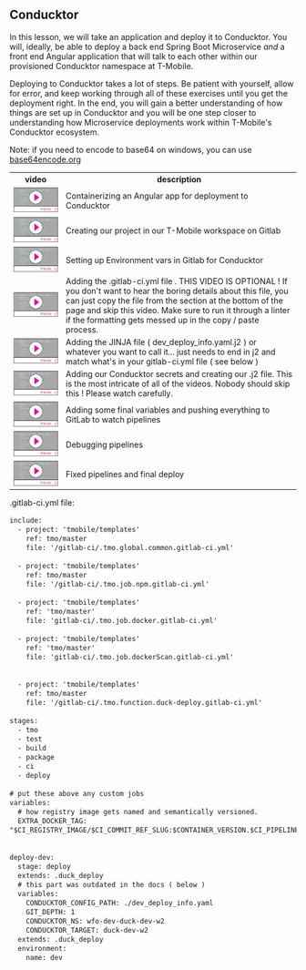 ## Conducktor

In this lesson, we will take an application and deploy it to Conducktor. You will, ideally, be able to deploy a back end Spring Boot Microservice _and_ a front end Angular application that will talk to each other within our provisioned Conducktor namespace at T-Mobile. 

Deploying to Conducktor takes a lot of steps.  Be patient with yourself, allow for error, and keep working through all of these exercises until you get the deployment right. In the end, you will gain a better understanding of how things are set up in Conducktor and you will be one step closer to understanding how Microservice deployments work within T-Mobile's Conducktor ecosystem. 

 Note: if you need to encode to base64 on windows, you can use [base64encode.org](https://www.base64encode.org/)


<table>
<tr><th> video </th><th> description </th></tr>
<tr>
<td>  
  <a href='https://drive.google.com/file/d/1pkk6z-WucD8Hqa3OfiqLjtmr1uKhOGuu/view'> <img src="video-player.png"> </a>
</td> 
<td>Containerizing an Angular app for deployment to Conducktor </td>
</tr>

<tr>
<td> 
 <a href='https://drive.google.com/file/d/1_yTTAWBNKXRMEn0erPNIeLYANl7l89Py/view'> <img src="video-player.png"> </a>
</td> 
<td>Creating our project in our T-Mobile workspace on Gitlab </td>
</tr>

<tr>
<td> 
  <a href='https://drive.google.com/file/d/1ItKznx_w1btrsddxfODIXFKLP4DXAtwV/view'> <img src="video-player.png"> </a>
</td> 
<td>Setting up Environment vars in Gitlab for Conducktor  </td>
</tr>

<tr>
<td> 
  <a href='https://drive.google.com/file/d/1-0etK3ktoG68Ix7jrhLy4xpt-5_OAWU9/view'> <img src="video-player.png"> </a>
</td> 
<td>Adding the .gitlab-ci.yml file . THIS VIDEO IS OPTIONAL ! If you don't want to hear the boring details about this file, you can just copy the file from the section at the bottom of the page and skip this video. Make sure to run it through a linter if the formatting gets messed up in the copy / paste process.  </td>
</tr>

<tr>
<td> 
  <a href='https://drive.google.com/file/d/1dQAeZ5S8bh6NN-fX7YIT4DKTc49mB7jk/view'> <img src="video-player.png"> </a>
</td> 
<td>Adding the JINJA file ( dev_deploy_info.yaml.j2 ) or whatever you want to call it... just needs to end in j2 and match what's in your gitlab-ci.yml file ( see below )  </td>
</tr>


<tr>
<td> 
  <a href='https://drive.google.com/file/d/1eniIMmw3qwc2jJeRJAbqGGdohXaAM05r/view'> <img src="video-player.png"> </a>
</td> 
<td>Adding our Conducktor secrets and creating our .j2 file. This is the most intricate of all of the videos. Nobody should skip this ! Please watch carefully.  </td>
</tr>

<tr>
<td> 
  <a href='https://drive.google.com/file/d/1ccKqreFyukWtpE06xG8nNfiCS8nAT8fR/view'> <img src="video-player.png"> </a>
</td> 
<td> Adding some final variables and pushing everything to GitLab to watch pipelines  </td>
</tr>

<tr>
<td> 
  <a href='https://drive.google.com/file/d/1l1_AcS5Yp4NKAiHNfSCTm5BKpUtFBGws/view'> <img src="video-player.png"> </a>
</td> 
<td> Debugging pipelines  </td>
</tr>

<tr>
<td> 
  <a href='https://drive.google.com/file/d/1yAsHU9cpw8yjD3KGA_QhiK2Ly4ZWxRKE/view'> <img src="video-player.png"> </a>
</td> 
<td> Fixed pipelines and final deploy  </td>
</tr>






 </table>
 




 

.gitlab-ci.yml file: 

```
include:
  - project: 'tmobile/templates'
    ref: tmo/master
    file: '/gitlab-ci/.tmo.global.common.gitlab-ci.yml'
      
  - project: 'tmobile/templates'
    ref: tmo/master
    file: '/gitlab-ci/.tmo.job.npm.gitlab-ci.yml'
  
  - project: 'tmobile/templates'
    ref: 'tmo/master' 
    file: 'gitlab-ci/.tmo.job.docker.gitlab-ci.yml'

  - project: 'tmobile/templates'
    ref: 'tmo/master' 
    file: 'gitlab-ci/.tmo.job.dockerScan.gitlab-ci.yml'


  - project: 'tmobile/templates'
    ref: tmo/master
    file: '/gitlab-ci/.tmo.function.duck-deploy.gitlab-ci.yml'
  
stages:
  - tmo
  - test
  - build
  - package
  - ci
  - deploy
  
# put these above any custom jobs 
variables:
  # how registry image gets named and semantically versioned.
  EXTRA_DOCKER_TAG: "$CI_REGISTRY_IMAGE/$CI_COMMIT_REF_SLUG:$CONTAINER_VERSION.$CI_PIPELINE_IID"

  
deploy-dev:
  stage: deploy
  extends: .duck_deploy
  # this part was outdated in the docs ( below )
  variables:
    CONDUCKTOR_CONFIG_PATH: ./dev_deploy_info.yaml
    GIT_DEPTH: 1
    CONDUCKTOR_NS: wfo-dev-duck-dev-w2
    CONDUCKTOR_TARGET: duck-dev-w2 
  extends: .duck_deploy
  environment:
    name: dev

```